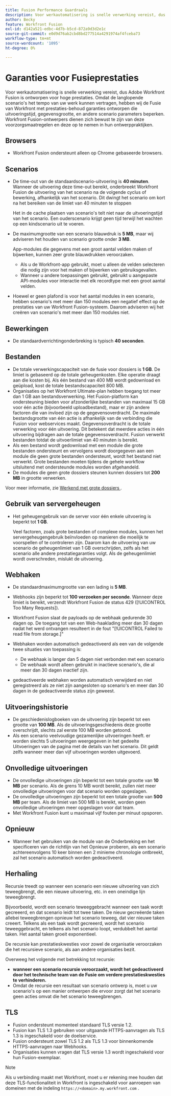```yaml
---
title: Fusion Performance Guardraals
description: Voor werkautomatisering is snelle verwerking vereist, dus Adobe Workfront Fusion is ontworpen voor hoge prestaties. Omdat de langlopende scenario's het tempo van uw werk kunnen vertragen, hebben wij de Fusie van Workfront met prestaties-behoud garanties ontworpen die uitvoeringstijd, gegevensgrootte, en andere scenario parameters beperken. Workfront Fusion-ontwerpers dienen zich bewust te zijn van deze voorzorgsmaatregelen en deze op te nemen in hun ontwerppraktijken.
author: Becky
feature: Workfront Fusion
exl-id: d142a521-edbc-4d7b-b5cd-872a9d3d2e1c
source-git-commit: e0d9d76ab2cbd8bd277514a4291974af4fceba73
workflow-type: tm+mt
source-wordcount: '1095'
ht-degree: 0%

---
```


# Garanties voor Fusieprestaties

Voor werkautomatisering is snelle verwerking vereist, dus Adobe Workfront Fusion is ontworpen voor hoge prestaties. Omdat de langlopende scenario&#39;s het tempo van uw werk kunnen vertragen, hebben wij de Fusie van Workfront met prestaties-behoud garanties ontworpen die uitvoeringstijd, gegevensgrootte, en andere scenario parameters beperken. Workfront Fusion-ontwerpers dienen zich bewust te zijn van deze voorzorgsmaatregelen en deze op te nemen in hun ontwerppraktijken.

## Browsers

* Workfront Fusion ondersteunt alleen op Chrome gebaseerde browsers.

## Scenarios

* De time-out van de standaardscenario-uitvoering is **40 minuten**. Wanneer de uitvoering deze time-out bereikt, onderbreekt Workfront Fusion de uitvoering van het scenario na de volgende cyclus of bewerking, afhankelijk van het scenario. Dit dwingt het scenario om kort na het bereiken van de limiet van 40 minuten te stoppen

  Het in de cache plaatsen van scenario&#39;s telt niet naar de uitvoeringstijd van het scenario. Een ouderscenario krijgt geen tijd terwijl het wachten op een kindscenario uit te voeren.
* De maximumgrootte van een scenario blauwdruk is **5 MB**, maar wij adviseren het houden van scenario grootte onder **3 MB**.

  App-modules die gegevens met een groot aantal velden maken of bijwerken, kunnen zeer grote blauwdrukken veroorzaken.

   * Als u de Workfront-app gebruikt, moet u alleen de velden selecteren die nodig zijn voor het maken of bijwerken van gebruiksgevallen.
   * Wanneer u andere toepassingen gebruikt, gebruikt u aangepaste API-modules voor interactie met elk recordtype met een groot aantal velden.

* Hoewel er geen plafond is voor het aantal modules in een scenario, hebben scenario&#39;s met meer dan 150 modules een negatief effect op de prestaties van uw Workfront Fusion-systeem. Daarom adviseren wij het creëren van scenario&#39;s met meer dan 150 modules niet.

## Bewerkingen

* De standaardverrichtingonderbreking is typisch **40 seconden**.

<!--
* The operation timeout for calls to Adobe Workfront is **120 seconds**.
-->

## Bestanden

* De totale verwerkingscapaciteit van de fusie voor dossiers is **1 GB**. De limiet is gebaseerd op de totale geheugenkosten. Elke operatie draagt aan die kosten bij. Als één bestand van 400 MB wordt gedownload en geüpload, kost de totale bestandscapaciteit 800 MB.
* Organisaties op het Workfront Ultimate-plan hebben toegang tot meer dan 1 GB aan bestandsverwerking. Het Fusion-platform kan ondersteuning bieden voor afzonderlijke bestanden van maximaal 15 GB voor één actie (bijvoorbeeld uploadbestand), maar er zijn andere factoren die van invloed zijn op de gegevensoverdracht. De maximale bestandsgrootte van één actie is afhankelijk van de verbinding die Fusion voor webservices maakt. Gegevensoverdracht is de totale verwerking voor één uitvoering. Dit betekent dat meerdere acties in één uitvoering bijdragen aan de totale gegevensoverdracht. Fusion verwerkt bestanden totdat de uitvoerlimiet van 40 minuten is bereikt.
* Als een bestand wordt gedownload met een module die grote bestanden ondersteunt en vervolgens wordt doorgegeven aan een module die geen grote bestanden ondersteunt, wordt het bestand niet verwerkt. Grote bestanden moeten tijdens de gehele workflow uitsluitend met ondersteunde modules worden afgehandeld.
* De modules die geen grote dossiers steunen kunnen dossiers tot **200 MB** in grootte verwerken.

Voor meer informatie, zie [ Werkend met grote dossiers ](/help/workfront-fusion/references/scenarios/fusion-large-files.md).

## Gebruik van servergeheugen

* Het geheugengebruik van de server voor één enkele uitvoering is beperkt tot **1 GB**.

  Veel factoren, zoals grote bestanden of complexe modules, kunnen het servergeheugengebruik beïnvloeden op manieren die moeilijk te voorspellen of te controleren zijn. Daarom kan de uitvoering van uw scenario de geheugenlimiet van 1 GB overschrijden, zelfs als het scenario alle andere prestatiegaranties volgt. Als de geheugenlimiet wordt overschreden, mislukt de uitvoering.

## Webhaken

* De standaardmaximumgrootte van een lading is **5 MB**.
* Webhooks zijn beperkt tot **100 verzoeken per seconde**. Wanneer deze limiet is bereikt, verzendt Workfront Fusion de status 429 ([!UICONTROL Too Many Requests]).
* Workfront Fusion slaat de payloads op de webhaak gedurende 30 dagen op. De toegang tot van een Web-haaklading meer dan 30 dagen nadat het werd ontvangen resulteert in de fout &quot;[!UICONTROL Failed to read file from storage.]&quot;
* Webhaken worden automatisch gedeactiveerd als een van de volgende twee situaties van toepassing is:

   * De webhaak is langer dan 5 dagen niet verbonden met een scenario
   * De webhaak wordt alleen gebruikt in inactieve scenario&#39;s, die al meer dan 30 dagen inactief zijn.

* gedeactiveerde webhaken worden automatisch verwijderd en niet geregistreerd als ze niet zijn aangesloten op scenario&#39;s en meer dan 30 dagen in de gedeactiveerde status zijn geweest.

## Uitvoeringshistorie

* De geschiedenislogboeken van de uitvoering zijn beperkt tot een grootte van **100 MB**. Als de uitvoeringsgeschiedenis deze grootte overschrijdt, slechts zal eerste 100 MB worden getoond.
* Als een scenario veelvoudige gezamenlijke uitvoeringen heeft. er worden slechts 5 uitvoeringen weergegeven in het gedeelte Uitvoeringen van de pagina met de details van het scenario. Dit geldt zelfs wanneer meer dan vijf uitvoeringen worden uitgevoerd.

## Onvolledige uitvoeringen

* De onvolledige uitvoeringen zijn beperkt tot een totale grootte van **10 MB** per scenario. Als de grens 10 MB wordt bereikt, zullen niet meer onvolledige uitvoeringen voor dat scenario worden opgeslagen.
* De onvolledige uitvoeringen zijn beperkt tot een totale grootte van **500 MB** per team. Als de limiet van 500 MB is bereikt, worden geen onvolledige uitvoeringen meer opgeslagen voor dat team.
* Met Workfront Fusion kunt u maximaal vijf fouten per minuut opsporen.

## Opnieuw

* Wanneer het gebruiken van de module van de Onderbreking en het specificeren van de richtlijn van het Opnieuw proberen, als een scenario achtereenvolgens 10 keer binnen een 2 minieme chronologie ontbreekt, zal het scenario automatisch worden gedeactiveerd.

## Herhaling

Recursie treedt op wanneer een scenario een nieuwe uitvoering van zich teweegbrengt, die een nieuwe uitvoering, etc. in een oneindige lijn teweegbrengt.

Bijvoorbeeld, wordt een scenario teweeggebracht wanneer een taak wordt gecreeerd, en dat scenario leidt tot twee taken. De nieuw gecreëerde taken allebei teweegbrengen opnieuw het scenario teweeg, dat vier nieuwe taken creeert. Telkens als een taak wordt gecreeerd, wordt het scenario teweeggebracht, en telkens als het scenario loopt, verdubbelt het aantal taken. Het aantal taken groeit exponentieel.

De recursie kan prestatieskwesties voor zowel de organisatie veroorzaken die het recursieve scenario, als aan andere organisaties bezit.

Overweeg het volgende met betrekking tot recursie:

* **wanneer een scenario recursie veroorzaakt, wordt het gedeactiveerd door het technische team van de Fusie om verdere prestatieskwesties te verhinderen.**
* Omdat de recursie een resultaat van scenario ontwerp is, moet u uw scenario&#39;s op een manier ontwerpen die ervoor zorgt dat het scenario geen acties omvat die het scenario teweegbrengen.

## TLS

* Fusion ondersteunt momenteel standaard TLS versie 1.2.
* Fusion kan TLS 1.3 gebruiken voor uitgaande HTTPS-aanvragen als TLS 1.3 is ingeschakeld voor de doelservice.
* Fusion ondersteunt zowel TLS 1.2 als TLS 1.3 voor binnenkomende HTTPS-aanvragen naar Webhooks.
* Organisaties kunnen vragen dat TLS versie 1.3 wordt ingeschakeld voor hun Fusion-exemplaar.

>[!NOTE]
>
> Als u verbinding maakt met Workfront, moet u er rekening mee houden dat deze TLS-functionaliteit in Workfront is ingeschakeld voor aanroepen van domeinen met de indeling `https://<domain>.my.workfront.com` .
